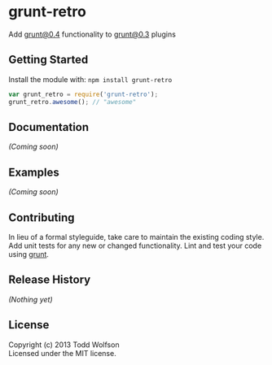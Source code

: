 # grunt-retro

Add grunt@0.4 functionality to grunt@0.3 plugins

## Getting Started
Install the module with: `npm install grunt-retro`

```javascript
var grunt_retro = require('grunt-retro');
grunt_retro.awesome(); // "awesome"
```

## Documentation
_(Coming soon)_

## Examples
_(Coming soon)_

## Contributing
In lieu of a formal styleguide, take care to maintain the existing coding style. Add unit tests for any new or changed functionality. Lint and test your code using [grunt](https://github.com/gruntjs/grunt).

## Release History
_(Nothing yet)_

## License
Copyright (c) 2013 Todd Wolfson  
Licensed under the MIT license.
